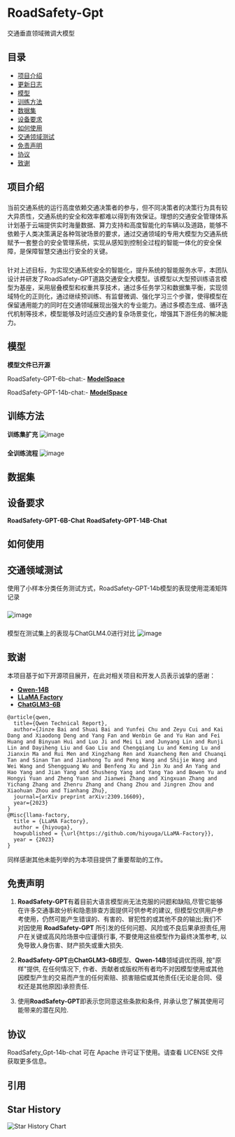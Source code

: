 # RoadSafety-Gpt
交通垂直领域微调大模型

## 目录

- [项目介绍](#项目介绍)
- [更新日志](#更新日志)
- [模型](#模型)
- [训练方法](#训练方法)
- [数据集](#数据集)
- [设备要求](#设备要求)
- [如何使用](#如何使用)
- [交通领域测试](#交通领域测试)
- [免责声明](#免责声明)
- [协议](#协议)
- [致谢](#致谢)


## 项目介绍
###
当前交通系统的运行高度依赖交通决策者的参与，但不同决策者的决策行为具有较大异质性，交通系统的安全和效率都难以得到有效保证。理想的交通安全管理体系计划基于云端提供实时海量数据、算力支持和高度智能化的车辆以及道路，能够不依赖于人类决策满足各种驾驶场景的要求，通过交通领域的专用大模型为交通系统赋予一套整合的安全管理系统，实现从感知到控制全过程的智能一体化的安全保障，是保障智慧交通出行安全的关键。
###
针对上述目标，为实现交通系统安全的智能化，提升系统的智能服务水平，本团队设计并研发了RoadSafety-GPT道路交通安全大模型。该模型以大型预训练语言模型为基座，采用层叠模型和权重共享技术，通过多任务学习和数据集平衡，实现领域特化的正则化，通过继续预训练、有监督微调、强化学习三个步骤，使得模型在保留通用能力的同时在交通领域展现出强大的专业能力。通过多模态生成、循环迭代机制等技术，模型能够及时适应交通的复杂场景变化，增强其下游任务的解决能力。
###
## 模型
**模型文件已开源**

RoadSafety-GPT-6b-chat:- [**ModelSpace**](https://modelscope.cn/models/LSSSSSSSSSS/RoadSafety-GPT-6b-chat/files)

RoadSafety-GPT-14b-chat:- [**ModelSpace**](https://modelscope.cn/models/LSSSSSSSSSS/RoadSafety-GPT-14b-chat/files)
###
## 训练方法
**训练集扩充**
![image](https://github.com/l-show/RoadSafety_Gpt-14b/blob/main/assets/%E6%95%B0%E6%8D%AE%E6%89%A9%E5%85%85.png)
###
**全训练流程**
![image](https://github.com/l-show/RoadSafety_Gpt-14b/blob/main/assets/%E8%AE%AD%E7%BB%83%E6%B5%81%E7%A8%8B.png)
###
## 数据集
###
## 设备要求
**RoadSafety-GPT-6B-Chat**
**RoadSafety-GPT-14B-Chat**
###
## 如何使用

###
## 交通领域测试
使用了小样本分类任务测试方式，RoadSafety-GPT-14b模型的表现使用混淆矩阵记录
###
![image](https://github.com/l-show/RoadSafety_Gpt-14b/blob/main/assets/%E6%B7%B7%E6%B7%86%E7%9F%A9%E9%98%B5.png)
###
模型在测试集上的表现与ChatGLM4.0进行对比
![image](https://github.com/l-show/RoadSafety_Gpt-14b/blob/main/assets/%E5%AF%B9%E6%AF%94.png)
## 致谢

本项目基于如下开源项目展开，在此对相关项目和开发人员表示诚挚的感谢：

- [**Qwen-14B**](https://github.com/QwenLM/Qwen?tab=readme-ov-file)
- [**LLaMA Factory**](https://github.com/hiyouga/LLaMA-Factory?tab=readme-ov-file)
- [**ChatGLM3-6B**](https://github.com/THUDM/ChatGLM3)

```
@article{qwen,
  title={Qwen Technical Report},
  author={Jinze Bai and Shuai Bai and Yunfei Chu and Zeyu Cui and Kai Dang and Xiaodong Deng and Yang Fan and Wenbin Ge and Yu Han and Fei Huang and Binyuan Hui and Luo Ji and Mei Li and Junyang Lin and Runji Lin and Dayiheng Liu and Gao Liu and Chengqiang Lu and Keming Lu and Jianxin Ma and Rui Men and Xingzhang Ren and Xuancheng Ren and Chuanqi Tan and Sinan Tan and Jianhong Tu and Peng Wang and Shijie Wang and Wei Wang and Shengguang Wu and Benfeng Xu and Jin Xu and An Yang and Hao Yang and Jian Yang and Shusheng Yang and Yang Yao and Bowen Yu and Hongyi Yuan and Zheng Yuan and Jianwei Zhang and Xingxuan Zhang and Yichang Zhang and Zhenru Zhang and Chang Zhou and Jingren Zhou and Xiaohuan Zhou and Tianhang Zhu},
  journal={arXiv preprint arXiv:2309.16609},
  year={2023}
}
@Misc{llama-factory,
  title = {LLaMA Factory},
  author = {hiyouga},
  howpublished = {\url{https://github.com/hiyouga/LLaMA-Factory}},
  year = {2023}
}
```
  
同样感谢其他未能列举的为本项目提供了重要帮助的工作。
## 免责声明

1. **RoadSafety-GPT**有着目前大语言模型尚无法克服的问题和缺陷,尽管它能够在许多交通事故分析和隐患排查方面提供可供参考的建议, 但模型仅供用户参考使用，仍然可能产生错误的、有害的、冒犯性的或其他不良的输出;我们不对因使用 **RoadSafety-GPT** 所引发的任何问题、风险或不良后果承担责任,用户在关键或高风险场景中应谨慎行事, 不要使用这些模型作为最终决策参考, 以免导致人身伤害、财产损失或重大损失.

2. **RoadSafety-GPT**由**ChatGLM3-6B**模型、**Qwen-14B**领域调优而得, 按"原样"提供, 在任何情况下, 作者、贡献者或版权所有者均不对因模型使用或其他因模型产生的交易而产生的任何索赔、损害赔偿或其他责任(无论是合同、侵权还是其他原因)承担责任.

3. 使用**RoadSafety-GPT**即表示您同意这些条款和条件, 并承认您了解其使用可能带来的潜在风险. 

## 协议
RoadSafety_Gpt-14b-chat 可在 Apache 许可证下使用。请查看 LICENSE 文件获取更多信息。
## 引用
## Star History
![Star History Chart](https://api.star-history.com/svg?repos=hiyouga/LLaMA-Factory&type=Date)

